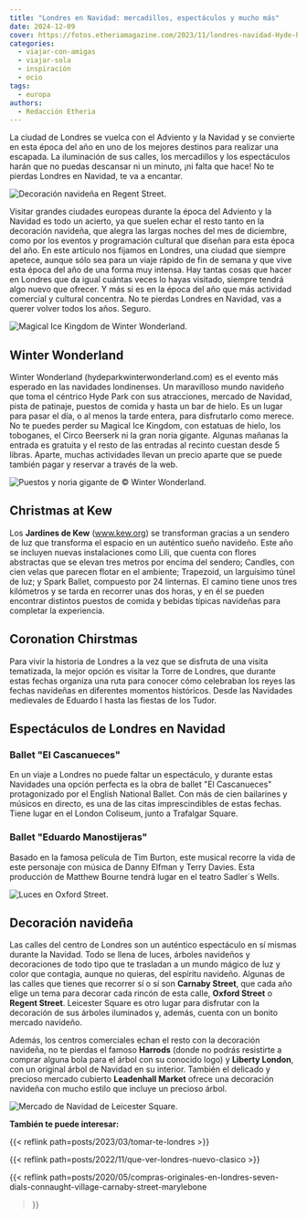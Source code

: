```yaml
---
title: "Londres en Navidad: mercadillos, espectáculos y mucho más"
date: 2024-12-09
cover: https://fotos.etheriamagazine.com/2023/11/londres-navidad-Hyde-Park-Winter-Wonderland-museo-hielo.jpg
categories: 
  - viajar-con-amigas
  - viajar-sola
  - inspiración
  - ocio
tags: 
  - europa
authors: 
  - Redacción Etheria
---
```


La ciudad de Londres se vuelca con el Adviento y la Navidad y se convierte en esta época 
del año en uno de los mejores destinos para realizar una escapada. La iluminación de sus 
calles, los mercadillos y los espectáculos harán que no puedas descansar ni un minuto, 
¡ni falta que hace! No te pierdas Londres en Navidad, te va a encantar. 

![Decoración navideña en Regent Street.](https://fotos.etheriamagazine.com/2023/11/londres-navidad-regent-street.jpg "Decoración navideña en Regent Street. © Jamie Davis")

Visitar grandes ciudades europeas durante la época del Adviento y la Navidad es todo un 
acierto, ya que suelen echar el resto tanto en la decoración navideña, que alegra las 
largas noches del mes de diciembre, como por los eventos y programación cultural que 
diseñan para esta época del año. En este artículo nos fijamos en Londres, una ciudad que 
siempre apetece, aunque sólo sea para un viaje rápido de fin de semana y que vive esta 
época del año de una forma muy intensa. Hay tantas cosas que hacer en Londres que da 
igual cuántas veces lo hayas visitado, siempre tendrá algo nuevo que ofrecer. Y más si 
es en la época del año que más actividad comercial y cultural concentra. No te pierdas 
Londres en Navidad, vas a querer volver todos los años. Seguro. 

![Magical Ice Kingdom de Winter Wonderland.](https://fotos.etheriamagazine.com/2023/11/londres-navidad-Hyde-Park-Winter-Wonderland-museo-hielo.jpg "Magical Ice Kingdom de © Winter Wonderland.")

## Winter Wonderland

Winter Wonderland (hydeparkwinterwonderland.com) es el evento más esperado en las 
navidades londinenses. Un maravilloso mundo navideño que toma el céntrico Hyde Park con 
sus atracciones, mercado de Navidad, pista de patinaje, puestos de comida y hasta un bar 
de hielo. Es un lugar para pasar el día, o al menos la tarde entera, para disfrutarlo 
como merece. No te puedes perder su Magical Ice Kingdom, con estatuas de hielo, los 
toboganes, el Circo Beerserk ni la gran noria gigante. Algunas mañanas la entrada es 
gratuita y el resto de las entradas al recinto cuestan desde 5 libras. Aparte, muchas 
actividades llevan un precio aparte que se puede también pagar y reservar a través de la 
web. 

![Puestos y noria gigante de © Winter Wonderland.](https://fotos.etheriamagazine.com/2023/11/Londres-navidad-Hyde-Park-Winter-Wonderland.jpg "Puestos y noria gigante de © Winter Wonderland.")

## Christmas at Kew

Los **Jardines de Kew** (www.kew.org) se transforman gracias a un sendero de luz que 
transforma el espacio en un auténtico sueño navideño. Este año se incluyen nuevas 
instalaciones como Lili, que cuenta con flores abstractas que se elevan tres metros por 
encima del sendero; Candles, con cien velas que parecen flotar en el ambiente; 
Trapezoid, un larguísimo túnel de luz; y Spark Ballet, compuesto por 24 linternas. El 
camino tiene unos tres kilómetros y se tarda en recorrer unas dos horas, y en él se 
pueden encontrar distintos puestos de comida y bebidas típicas navideñas para completar 
la experiencia. 

## Coronation Chirstmas

Para vivir la historia de Londres a la vez que se disfruta de una visita tematizada, la 
mejor opción es visitar la Torre de Londres, que durante estas fechas organiza una ruta 
para conocer cómo celebraban los reyes las fechas navideñas en diferentes momentos 
históricos. Desde las Navidades medievales de Eduardo I hasta las fiestas de los Tudor. 

## Espectáculos de Londres en Navidad

### Ballet "El Cascanueces"

En un viaje a Londres no puede faltar un espectáculo, y durante estas Navidades una 
opción perfecta es la obra de ballet "El Cascanueces" protagonizado por el English 
National Ballet. Con más de cien bailarines y músicos en directo, es una de las citas 
imprescindibles de estas fechas. Tiene lugar en el London Coliseum, junto a Trafalgar 
Square. 

### Ballet "Eduardo Manostijeras"

Basado en la famosa película de Tim Burton, este musical recorre la vida de este 
personaje con música de Danny Elfman y Terry Davies. Esta producción de Matthew Bourne 
tendrá lugar en el teatro Sadler´s Wells. 

![Luces en Oxford Street.](https://fotos.etheriamagazine.com/2023/11/londres-navidad-oxford-street.jpg "Luces en Oxford Street. © Mark Higham.")

## Decoración navideña

Las calles del centro de Londres son un auténtico espectáculo en sí mismas durante la 
Navidad. Todo se llena de luces, árboles navideños y decoraciones de todo tipo que te 
trasladan a un mundo mágico de luz y color que contagia, aunque no quieras, del espíritu 
navideño. Algunas de las calles que tienes que recorrer sí o sí son **Carnaby Street**, 
que cada año elige un tema para decorar cada rincón de esta calle, **Oxford Street** o 
**Regent Street**. Leicester Square es otro lugar para disfrutar con la decoración de 
sus árboles iluminados y, además, cuenta con un bonito mercado navideño. 

Además, los centros comerciales echan el resto con la decoración navideña, no te pierdas 
el famoso **Harrods** (donde no podrás resistirte a comprar alguna bola para el árbol 
con su conocido logo) y **Liberty London**, con un original árbol de Navidad en su 
interior. También el delicado y precioso mercado cubierto **Leadenhall Market** ofrece 
una decoración navideña con mucho estilo que incluye un precioso árbol. 

![Mercado de Navidad de Leicester Square.](https://fotos.etheriamagazine.com/2023/11/londres-navidad-leicester-square.jpg "Mercado de Navidad de Leicester Square. © Philippe Oursel")

**También te puede interesar:** 

{{< reflink path=posts/2023/03/tomar-te-londres >}} 

{{< reflink path=posts/2022/11/que-ver-londres-nuevo-clasico >}} 

{{< reflink 
path=posts/2020/05/compras-originales-en-londres-seven-dials-connaught-village-carnaby-street-marylebone 
>}}
